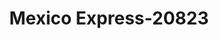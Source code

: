 ---
f_zip-code: 93230
f_state-code: CA
title: Mexico Express-20823
f_phone: 559-582-7206
f_city-only: Hanford
f_address: 14020 Grangeville Blvd Hanford
f_location-unique-id: '20823'
slug: mexico-express-20823
updated-on: '2024-05-30T13:46:58.046Z'
created-on: '2024-05-30T13:36:59.803Z'
published-on: '2024-05-30T13:54:32.469Z'
f_city-state: cms/city/hanford-ca.md
f_company: cms/company/mexico-express.md
f_state: cms/state/california.md
layout: '[payday-loan].html'
tags: payday-loan
---